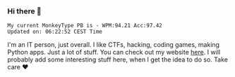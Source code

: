 ### Hi there 👋
<!-- PB START -->
```
My current MonkeyType PB is - WPM:94.21 Acc:97.42
Updated on: 06:22:52 CEST Time
```
<!-- PB END -->
I'm an IT person, just overall. I like CTFs, hacking, coding games, making Python apps. Just a lot of stuff.
You can check out my website [here](https://skill3472.github.io/).
I will probably add some interesting stuff here, when I get the idea to do so. Take care ❤️
